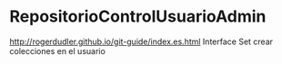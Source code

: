 RepositorioControlUsuarioAdmin
==============================


http://rogerdudler.github.io/git-guide/index.es.html
Interface Set<E> crear colecciones en el usuario
